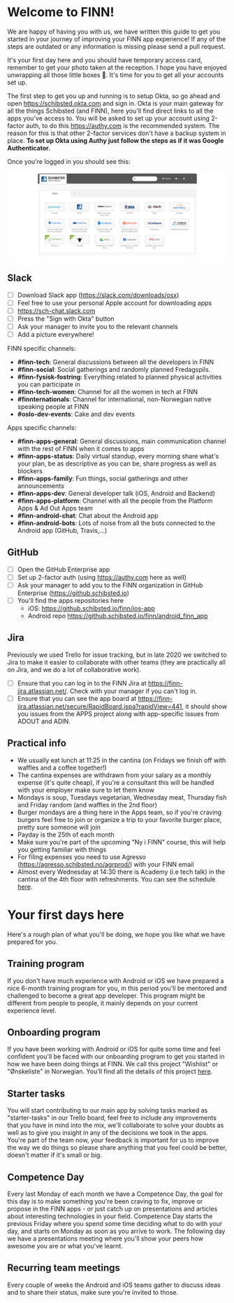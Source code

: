 # Welcome to FINN!

We are happy of having you with us, we have written this guide to get you started in your journey of improving your FINN app experience! If any of the steps are outdated or any information is missing please send a pull request.

It's your first day here and you should have temporary access card, remember to get your photo taken at the reception. I hope you have enjoyed unwrapping all those little boxes 🎁. It's time for you to get all your accounts set up.

The first step to get you up and running is to setup Okta, so go ahead and open https://schibsted.okta.com and sign in. Okta is your main gateway for all the things Schibsted (and FINN), here you'll find direct links to all the apps you've access to. You will be asked to set up your account using 2-factor auth, to do this https://authy.com is the recommended system. The reason for this is that other 2-factor services don't have a backup system in place. **To set up Okta using Authy just follow the steps as if it was Google Authenticator.**

Once you're logged in you should see this:

![Okta](https://raw.githubusercontent.com/finn-no/ios-handbook/master/Images/okta.png)

## Slack
- [ ] Download Slack app (https://slack.com/downloads/osx)
- [ ] Feel free to use your personal Apple account for downloading apps
- [ ] https://sch-chat.slack.com
- [ ] Press the "Sign with Okta" button
- [ ] Ask your manager to invite you to the relevant channels
- [ ] Add a picture everywhere!

FINN specific channels:
  - **#finn-tech**: General discussions between all the developers in FINN
  - **#finn-social**: Social gatherings and randomly planned Fredagspils.
  - **#finn-fysisk-fostring**: Everything related to planned physical activities you can participate in
  - **#finn-tech-women**: Channel for all the women in tech at FINN
  - **#finnternationals**: Channel for international, non-Norwegian native speaking people at FINN
  - **#oslo-dev-events**: Cake and dev events

Apps specific channels:
  - **#finn-apps-general**: General discussions, main communication channel with the rest of FINN when it comes to apps
  - **#finn-apps-status**: Daily virtual standup, every morning share what's your plan, be as descriptive as you can be, share progress as well as blockers
  - **#finn-apps-family**: Fun things, social gatherings and other announcements
  - **#finn-apps-dev**: General developer talk (iOS, Android and Backend)
  - **#finn-apps-platform**: Channel with all the people from the Platform Apps & Ad Out Apps team
  - **#finn-android-chat**: Chat about the Android app
  - **#finn-android-bots**: Lots of noise from all the bots connected to the Android app (GitHub, Travis,...)

## GitHub
- [ ] Open the GitHub Enterprise app
- [ ] Set up 2-factor auth (using https://authy.com here as well)
- [ ] Ask your manager to add you to the FINN organization in GitHub Enterprise (https://github.schibsted.io)
- [ ] You'll find the apps repositories here
    - iOS: https://github.schibsted.io/finn/ios-app
    - Android repo https://github.schibsted.io/finn/android_finn_app
  
## Jira
Previously we used Trello for issue tracking, but in late 2020 we switched to Jira to make it easier to collaborate with other teams (they are practically all on Jira, and we do a lot of collaborative work).
- [ ] Ensure that you can log in to the FINN Jira at https://finn-jira.atlassian.net/. Check with your manager if you can't log in.
- [ ] Ensure that you can see the app board at https://finn-jira.atlassian.net/secure/RapidBoard.jspa?rapidView=441, it should show you issues from the APPS project along with app-specific issues from ADOUT and ADIN.

## Practical info
- We usually eat lunch at 11:25 in the cantina (on Fridays we finish off with waffles and a coffee together!)
- The cantina expenses are withdrawn from your salary as a monthly expense (it's quite cheap), if you're a consultant this will be handled with your employer make sure to let them know
- Mondays is soup, Tuesdays vegetarian, Wednesday meat, Thursday fish and Friday random (and waffles in the 2nd floor)
- Burger mondays are a thing here in the Apps team, so if you're craving burgers feel free to join or organize a trip to your favorite burger place, pretty sure someone will join
- Payday is the 25th of each month
- Make sure you're part of the upcoming "Ny i FINN" course, this will help you getting familiar with things
- For filing expenses you need to use Agresso (https://agresso.schibsted.no/agrprod/) with your FINN email
- Almost every Wednesday at 14:30 there is Academy (i.e tech talk) in the cantina of the 4th floor with refreshments. You can see the schedule [here](https://confluence.schibsted.io/display/FC/FINN+Academy).

# Your first days here
Here's a rough plan of what you'll be doing, we hope you like what we have prepared for you.

## Training program
If you don't have much experience with Android or iOS we have prepared a nice 6-month training program for you, in this period you'll be mentored and challenged to become a great app developer. This program might be different from people to people, it mainly depends on your current experience level.

## Onboarding program
If you have been working with Android or iOS for quite some time and feel confident you'll be faced with our onboarding program to get you started in how we have been doing things at FINN. We call this project "Wishlist" or "Ønskeliste" in Norwegian. You'll find all the details of this project [here](/ONBOARDING_PROJECT.md).

## Starter tasks
You will start contributing to our main app by solving tasks marked as "starter-tasks" in our Trello board, feel free to include any improvements that you have in mind into the mix, we'll collaborate to solve your doubts as well as to give you insight in any of the decisions we took in the apps. You're part of the team now, your feedback is important for us to improve the way we do things so please share anything that you feel could be better, doesn't matter if it's small or big.

## Competence Day
Every last Monday of each month we have a Competence Day, the goal for this day is to make something you're been craving to fix, improve or propose in the FINN apps - or just catch up on presentations and articles about interesting technologies in your field. Competence Day starts the previous Friday where you spend some time deciding what to do with your day, and starts on Monday as soon as you arrive to work. The following day we have a presentations meeting where you'll show your peers how awesome you are or what you've learnt.

## Recurring team meetings
Every couple of weeks the Android and iOS teams gather to discuss ideas and to share their status, make sure you're invited to those.
